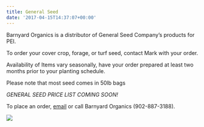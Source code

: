```yaml
---
title: General Seed
date: '2017-04-15T14:37:07+00:00'
---
```



Barnyard Organics is a distributor of General Seed Company’s products for PEI.

To order your cover crop, forage, or turf seed, contact Mark with your order.

Availability of Items vary seasonally, have your order prepared at least two months prior to your planting schedule.

Please note that most seed comes in 50lb bags

*GENERAL SEED PRICE LIST COMING SOON!*

To place an order, 
<a href="info@barnyardorganics.com">email</a> or call Barnyard Organics (902-887-3188).


![](/barnyard-organics/images/grain-4kids.jpg)


